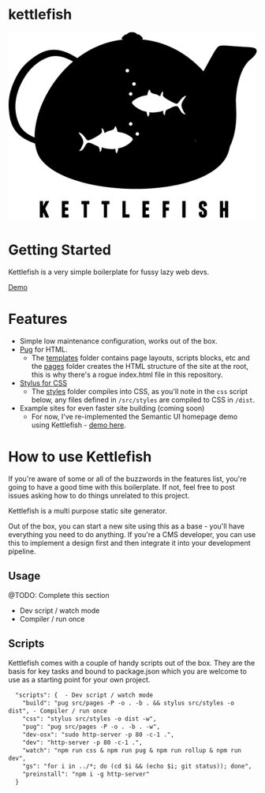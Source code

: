 # kettlefish

![Kettlefish Logo](./src/lib/kettlefish.png)

# Getting Started
Kettlefish is a very simple boilerplate for fussy lazy web devs.

[Demo](http://htmlpreview.github.io/?https://github.com/paulbrzeski/kettlefish/blob/master/index.html)

# Features
- Simple low maintenance configuration, works out of the box.
- [Pug](https://pugjs.org/) for HTML.
  - The [templates](/src/templates) folder contains page layouts, scripts blocks, etc and the [pages](/src/pages) folder creates the HTML structure of the site at the root, this is why there's a rogue index.html file in this repository. 
- [Stylus for CSS](http://stylus-lang.com/)
  - The [styles](/src/styles) folder compiles into CSS, as you'll note in the `css` script below, any files defined in `/src/styles` are compiled to CSS in `/dist`.
- Example sites for even faster site building (coming soon)
  - For now, I've re-implemented the Semantic UI homepage demo using Kettlefish - [demo here](http://htmlpreview.github.io/?https://github.com/paulbrzeski/kettlefish/blob/master/index.html).

# How to use Kettlefish
If you're aware of some or all of the buzzwords in the features list, you're going to have a good time with this boilerplate. If not, feel free to post issues asking how to do things unrelated to this project.

Kettlefish is a multi purpose static site generator.

Out of the box, you can start a new site using this as a base - you'll have everything you need to do anything. If you're a CMS developer, you can use this to implement a design first and then integrate it into your development pipeline.

## Usage

@TODO: Complete this section
- Dev script / watch mode
- Compiler / run once

## Scripts
Kettlefish comes with a couple of handy scripts out of the box. They are the basis for key tasks and bound to package.json which you are welcome to use as a starting point for your own project.	
```	@TODO: Complete this section
  "scripts": {	- Dev script / watch mode
    "build": "pug src/pages -P -o . -b . && stylus src/styles -o dist",	- Compiler / run once
    "css": "stylus src/styles -o dist -w",	
    "pug": "pug src/pages -P -o . -b . -w",	
    "dev-osx": "sudo http-server -p 80 -c-1 .",	
    "dev": "http-server -p 80 -c-1 .",	
    "watch": "npm run css & npm run pug & npm run rollup & npm run dev",	
    "gs": "for i in ../*; do (cd $i && (echo $i; git status)); done",	
    "preinstall": "npm i -g http-server"	
  }	
```
